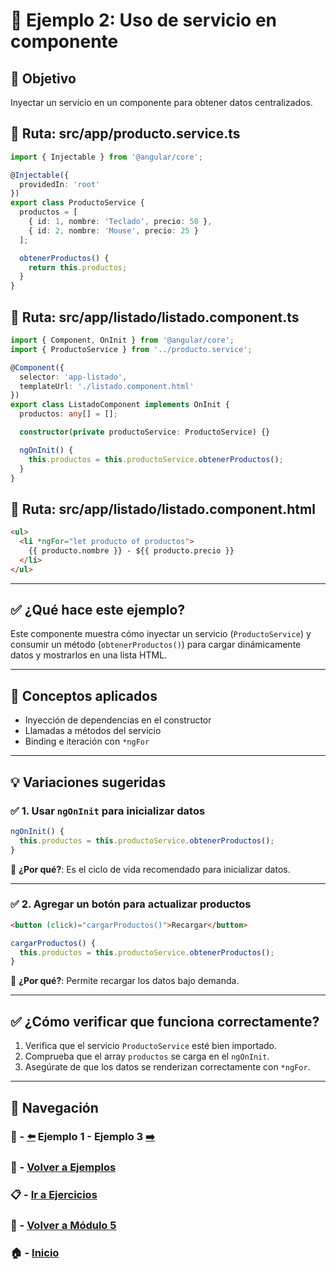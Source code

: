 # 🧪 Ejemplo 2: Uso de servicio en componente

## 🎯 Objetivo
Inyectar un servicio en un componente para obtener datos centralizados.

## 📁 Ruta: src/app/producto.service.ts
```ts
import { Injectable } from '@angular/core';

@Injectable({
  providedIn: 'root'
})
export class ProductoService {
  productos = [
    { id: 1, nombre: 'Teclado', precio: 50 },
    { id: 2, nombre: 'Mouse', precio: 25 }
  ];

  obtenerProductos() {
    return this.productos;
  }
}
```

## 📁 Ruta: src/app/listado/listado.component.ts
```ts
import { Component, OnInit } from '@angular/core';
import { ProductoService } from '../producto.service';

@Component({
  selector: 'app-listado',
  templateUrl: './listado.component.html'
})
export class ListadoComponent implements OnInit {
  productos: any[] = [];

  constructor(private productoService: ProductoService) {}

  ngOnInit() {
    this.productos = this.productoService.obtenerProductos();
  }
}
```

## 📁 Ruta: src/app/listado/listado.component.html
```html
<ul>
  <li *ngFor="let producto of productos">
    {{ producto.nombre }} - ${{ producto.precio }}
  </li>
</ul>
```

---

## ✅ ¿Qué hace este ejemplo?

Este componente muestra cómo inyectar un servicio (`ProductoService`) y consumir un método (`obtenerProductos()`) para cargar dinámicamente datos y mostrarlos en una lista HTML.

---

## 🧠 Conceptos aplicados

- Inyección de dependencias en el constructor
- Llamadas a métodos del servicio
- Binding e iteración con `*ngFor`

---

## 💡 Variaciones sugeridas

### ✅ 1. Usar `ngOnInit` para inicializar datos

```ts
ngOnInit() {
  this.productos = this.productoService.obtenerProductos();
}
```
📌 **¿Por qué?**: Es el ciclo de vida recomendado para inicializar datos.

---

### ✅ 2. Agregar un botón para actualizar productos

```html
<button (click)="cargarProductos()">Recargar</button>
```

```ts
cargarProductos() {
  this.productos = this.productoService.obtenerProductos();
}
```
📌 **¿Por qué?**: Permite recargar los datos bajo demanda.

---

## ✅ ¿Cómo verificar que funciona correctamente?

1. Verifica que el servicio `ProductoService` esté bien importado.
2. Comprueba que el array `productos` se carga en el `ngOnInit`.
3. Asegúrate de que los datos se renderizan correctamente con `*ngFor`.

---

## 🔁 Navegación

### 🧪 - [⬅️](./Ejemplo_1.md) Ejemplo 1 - Ejemplo 3 [➡️](./Ejemplo_3.md)
### 🧪 - [Volver a Ejemplos](../README.md)
### 📋 - [Ir a Ejercicios](../../Ejercicios/README.md)
### 📘 - [Volver a Módulo 5](../../Modulo_5.md)
### 🏠 - [Inicio](../../../README.md)

